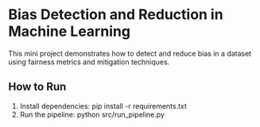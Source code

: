 # Bias Detection and Reduction in Machine Learning

This mini project demonstrates how to detect and reduce bias in a dataset using fairness metrics and mitigation techniques.

## How to Run
1. Install dependencies:
   pip install -r requirements.txt
2. Run the pipeline:
   python src/run_pipeline.py